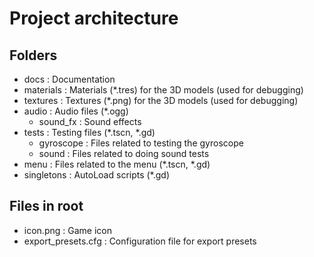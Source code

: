 # Project architecture

## Folders

- docs : Documentation
- materials : Materials (*.tres) for the 3D models (used for debugging)
- textures : Textures (*.png) for the 3D models (used for debugging)
- audio : Audio files (*.ogg)
	- sound_fx : Sound effects
- tests : Testing files (*.tscn, *.gd)
	- gyroscope : Files related to testing the gyroscope
	- sound : Files related to doing sound tests
- menu : Files related to the menu (*.tscn, *.gd)
- singletons : AutoLoad scripts (*.gd)

## Files in root

- icon.png : Game icon
- export_presets.cfg : Configuration file for export presets
